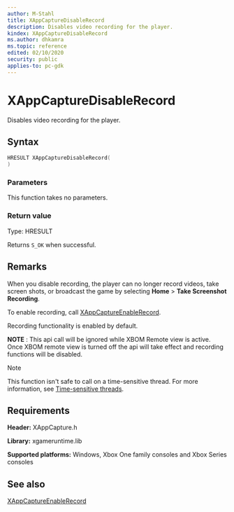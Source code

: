 ```yaml
---
author: M-Stahl
title: XAppCaptureDisableRecord
description: Disables video recording for the player.
kindex: XAppCaptureDisableRecord
ms.author: dhkamra
ms.topic: reference
edited: 02/10/2020
security: public
applies-to: pc-gdk
---
```


# XAppCaptureDisableRecord  

Disables video recording for the player.

<a id="syntaxSection"></a>

## Syntax  
  
```cpp
HRESULT XAppCaptureDisableRecord(
)  
```  

<a id="parametersSection"></a>

### Parameters  

This function takes no parameters.

<a id="retvalSection"></a>

### Return value

Type: HRESULT

Returns `S_OK` when successful.

<a id="remarksSection"></a>

## Remarks  
  
When you disable recording, the player can no longer record videos, take screen shots, or broadcast the game by selecting **Home** > **Take Screenshot Recording**.

To enable recording, call [XAppCaptureEnableRecord](xappcaptureenablerecord.md).

Recording functionality is enabled by default.

**NOTE** : This api call will be ignored while XBOM Remote view is active. Once XBOM remote view is turned off the api will take effect and recording functions will be disabled.
> [!NOTE]
> This function isn't safe to call on a time-sensitive thread. For more information, see [Time-sensitive threads](../../../../system/overviews/time-sensitive-threads.md).

<a id="requirementsSection"></a>

## Requirements  
  
**Header:** XAppCapture.h
  
**Library:** xgameruntime.lib
  
**Supported platforms:** Windows, Xbox One family consoles and Xbox Series consoles  

<a id="seealsoSection"></a>

## See also  

[XAppCaptureEnableRecord](xappcaptureenablerecord.md)  